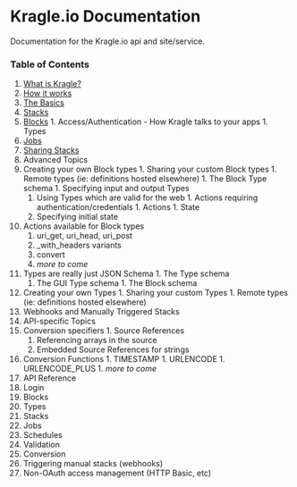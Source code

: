 # Kragle.io Documentation
Documentation for the Kragle.io api and site/service.

### Table of Contents

1. [What is Kragle?](./What_is_Kragle.md)
1. [How it works](./How_it_works.md)
1. [The Basics](./The_Basics)
  1. [Stacks](./The_Basics/Stacks.md)
  1. [Blocks](./The_Basics/Blocks.md)
    1. Access/Authentication - How Kragle talks to your apps
    1. Types
  1. [Jobs](./The_Basics/Jobs.md)
  1. [Sharing Stacks](./The_Basics/Sharing_Stacks.md)
1. Advanced Topics
  1. Creating your own Block types
    1. Sharing your custom Block types
    1. Remote types (ie: definitions hosted elsewhere)
    1. The Block Type schema
    1. Specifying input and output Types
      1. Using Types which are valid for the web
    1. Actions requiring authentication/credentials
    1. Actions
    1. State
      1. Specifying initial state
  1. Actions available for Block types
      1. uri_get, uri_head, uri_post
        1. _with_headers variants
      1. convert
      1. *more to come*
  1. Types are really just JSON Schema
    1. The Type schema
      1. The GUI Type schema
    1. The Block schema
  1. Creating your own Types
    1. Sharing your custom Types
    1. Remote types (ie: definitions hosted elsewhere)
  1. Webhooks and Manually Triggered Stacks
1. API-specific Topics
  1. Conversion specifiers
    1. Source References
      1. Referencing arrays in the source
      1. Embedded Source References for strings
  1. Conversion Functions
    1. TIMESTAMP
    1. URLENCODE
    1. URLENCODE_PLUS
    1. *more to come*
1. API Reference
  1. Login
  1. Blocks
  1. Types
  1. Stacks
  1. Jobs
  1. Schedules
  1. Validation
  1. Conversion
  1. Triggering manual stacks (webhooks)
  1. Non-OAuth access management (HTTP Basic, etc)


